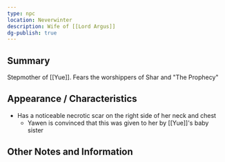 ```yaml
---
type: npc
location: Neverwinter
description: Wife of [[Lord Argus]]
dg-publish: true
---
```

## Summary
Stepmother of [[Yue]].
Fears the worshippers of Shar and "The Prophecy"
## Appearance / Characteristics
- Has a noticeable necrotic scar on the right side of her neck and chest
	- Yawen is convinced that this was given to her by [[Yue]]'s baby sister

## Other Notes and Information